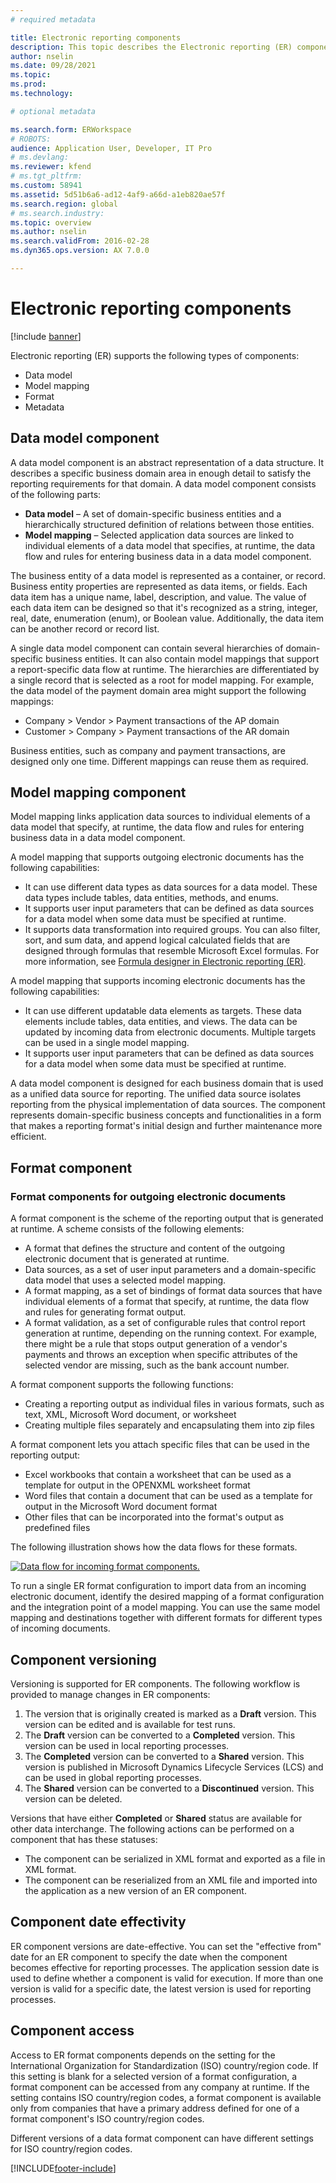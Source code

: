 ```yaml
---
# required metadata

title: Electronic reporting components
description: This topic describes the Electronic reporting (ER) components.
author: nselin
ms.date: 09/28/2021
ms.topic: 
ms.prod: 
ms.technology: 

# optional metadata

ms.search.form: ERWorkspace
# ROBOTS: 
audience: Application User, Developer, IT Pro
# ms.devlang: 
ms.reviewer: kfend
# ms.tgt_pltfrm: 
ms.custom: 58941
ms.assetid: 5d51b6a6-ad12-4af9-a66d-a1eb820ae57f
ms.search.region: global
# ms.search.industry: 
ms.topic: overview
ms.author: nselin 
ms.search.validFrom: 2016-02-28
ms.dyn365.ops.version: AX 7.0.0

---
```


# Electronic reporting components

[!include [banner](../includes/banner.md)]

Electronic reporting (ER) supports the following types of components:

- Data model
- Model mapping
- Format
- Metadata

## Data model component

A data model component is an abstract representation of a data structure. It describes a specific business domain area in enough detail to satisfy the reporting requirements for that domain. A data model component consists of the following parts:

- **Data model** – A set of domain-specific business entities and a hierarchically structured definition of relations between those entities.
- **Model mapping** – Selected application data sources are linked to individual elements of a data model that specifies, at runtime, the data flow and rules for entering business data in a data model component.

The business entity of a data model is represented as a container, or record. Business entity properties are represented as data items, or fields. Each data item has a unique name, label, description, and value. The value of each data item can be designed so that it's recognized as a string, integer, real, date, enumeration (enum), or Boolean value. Additionally, the data item can be another record or record list.

A single data model component can contain several hierarchies of domain-specific business entities. It can also contain model mappings that support a report-specific data flow at runtime. The hierarchies are differentiated by a single record that is selected as a root for model mapping. For example, the data model of the payment domain area might support the following mappings:


- Company \> Vendor \> Payment transactions of the AP domain
- Customer \> Company \> Payment transactions of the AR domain

Business entities, such as company and payment transactions, are designed only one time. Different mappings can reuse them as required.

## Model mapping component

Model mapping links application data sources to individual elements of a data model that specify, at runtime, the data flow and rules for entering business data in a data model component.

A model mapping that supports outgoing electronic documents has the following capabilities:

- It can use different data types as data sources for a data model. These data types include tables, data entities, methods, and enums.
- It supports user input parameters that can be defined as data sources for a data model when some data must be specified at runtime.
- It supports data transformation into required groups. You can also filter, sort, and sum data, and append logical calculated fields that are designed through formulas that resemble Microsoft Excel formulas. For more information, see [Formula designer in Electronic reporting (ER)](general-electronic-reporting-formula-designer.md).

A model mapping that supports incoming electronic documents has the following capabilities:

- It can use different updatable data elements as targets. These data elements include tables, data entities, and views. The data can be updated by incoming data from electronic documents. Multiple targets can be used in a single model mapping.
- It supports user input parameters that can be defined as data sources for a data model when some data must be specified at runtime.

A data model component is designed for each business domain that is used as a unified data source for reporting. The unified data source isolates reporting from the physical implementation of data sources. The component represents domain-specific business concepts and functionalities in a form that makes a reporting format's initial design and further maintenance more efficient.

## Format component

### Format components for outgoing electronic documents

A format component is the scheme of the reporting output that is generated at runtime. A scheme consists of the following elements:

- A format that defines the structure and content of the outgoing electronic document that is generated at runtime.
- Data sources, as a set of user input parameters and a domain-specific data model that uses a selected model mapping.
- A format mapping, as a set of bindings of format data sources that have individual elements of a format that specify, at runtime, the data flow and rules for generating format output.
- A format validation, as a set of configurable rules that control report generation at runtime, depending on the running context. For example, there might be a rule that stops output generation of a vendor's payments and throws an exception when specific attributes of the selected vendor are missing, such as the bank account number.

A format component supports the following functions:

- Creating a reporting output as individual files in various formats, such as text, XML, Microsoft Word document, or worksheet
- Creating multiple files separately and encapsulating them into zip files

A format component lets you attach specific files that can be used in the reporting output:

- Excel workbooks that contain a worksheet that can be used as a template for output in the OPENXML worksheet format
- Word files that contain a document that can be used as a template for output in the Microsoft Word document format
- Other files that can be incorporated into the format's output as predefined files

The following illustration shows how the data flows for these formats.

[![Data flow for incoming format components.](./media/ER-overview-03.png)](./media/ER-overview-03.png)

To run a single ER format configuration to import data from an incoming electronic document, identify the desired mapping of a format configuration and the integration point of a model mapping. You can use the same model mapping and destinations together with different formats for different types of incoming documents.

## Component versioning

Versioning is supported for ER components. The following workflow is provided to manage changes in ER components:

1. The version that is originally created is marked as a **Draft** version. This version can be edited and is available for test runs.
2. The **Draft** version can be converted to a **Completed** version. This version can be used in local reporting processes.
3. The **Completed** version can be converted to a **Shared** version. This version is published in Microsoft Dynamics Lifecycle Services (LCS) and can be used in global reporting processes.
4. The **Shared** version can be converted to a **Discontinued** version. This version can be deleted.

Versions that have either **Completed** or **Shared** status are available for other data interchange. The following actions can be performed on a component that has these statuses:

- The component can be serialized in XML format and exported as a file in XML format.
- The component can be reserialized from an XML file and imported into the application as a new version of an ER component.

## Component date effectivity

ER component versions are date-effective. You can set the "effective from" date for an ER component to specify the date when the component becomes effective for reporting processes. The application session date is used to define whether a component is valid for execution. If more than one version is valid for a specific date, the latest version is used for reporting processes.

## Component access

Access to ER format components depends on the setting for the International Organization for Standardization (ISO) country/region code. If this setting is blank for a selected version of a format configuration, a format component can be accessed from any company at runtime. If the setting contains ISO country/region codes, a format component is available only from companies that have a primary address defined for one of a format component's ISO country/region codes.

Different versions of a data format component can have different settings for ISO country/region codes.

[!INCLUDE[footer-include](../../../includes/footer-banner.md)]

